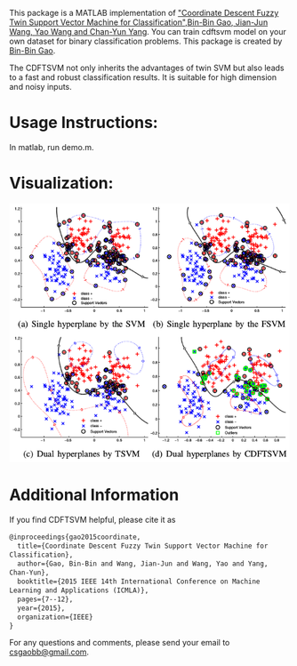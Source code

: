 This package is a MATLAB implementation of ["Coordinate Descent Fuzzy Twin Support Vector Machine for Classification",Bin-Bin Gao, Jian-Jun Wang, Yao Wang and Chan-Yun Yang](http://lamda.nju.edu.cn/gaobb/Pub_files/icmla15_FTWSVM.pdf). You can train cdftsvm model on your own dataset for binary classification problems. This package is created by [Bin-Bin Gao](http://lamda.nju.edu.cn/gaobb/).

The CDFTSVM not only inherits the advantages of twin SVM but also leads to a fast and robust classification results. It is suitable for high dimension and noisy inputs.


# Usage Instructions:

In matlab, run demo.m.

# Visualization:
![RBF](./images/CDFTSVMRbf.png)

# Additional Information

If you find CDFTSVM helpful, please cite it as
```
@inproceedings{gao2015coordinate,
  title={Coordinate Descent Fuzzy Twin Support Vector Machine for Classification},
  author={Gao, Bin-Bin and Wang, Jian-Jun and Wang, Yao and Yang, Chan-Yun},
  booktitle={2015 IEEE 14th International Conference on Machine Learning and Applications (ICMLA)},
  pages={7--12},
  year={2015},
  organization={IEEE}
}
```
For any questions and comments, please send your email to csgaobb@gmail.com.


